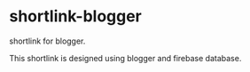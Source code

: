 # shortlink-blogger
shortlink for blogger.

This shortlink is designed using blogger and firebase database.
